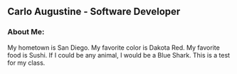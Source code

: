 ## Carlo Augustine - Software Developer

<h3>About Me:</h3>
</h3>My hometown is San Diego.</h3>
</h3>
</h3>My favorite color is Dakota Red.</h3>
</h3>My favorite food is Sushi.</h3>
</h3>If I could be any animal, I would be a Blue Shark.</h3>
</h3>
</h3>This is a test for my class.</h3>
